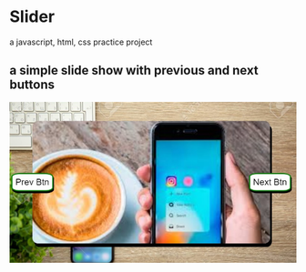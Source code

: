 # Slider    

a javascript, html, css practice project 

## a simple slide show with previous and next buttons

![slider.jpg](img/slider.jpg)